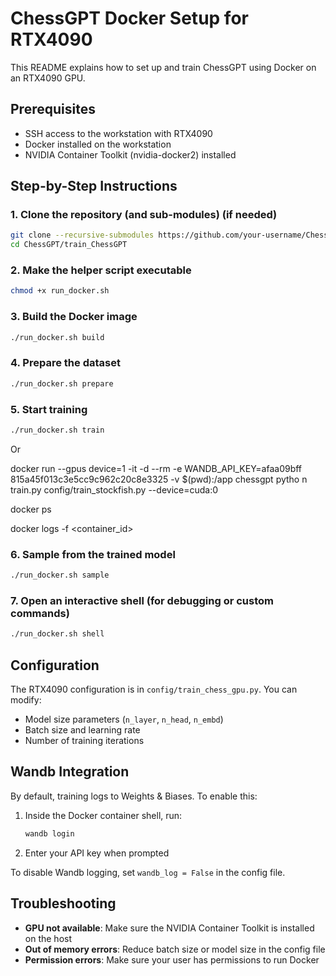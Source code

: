 # ChessGPT Docker Setup for RTX4090

This README explains how to set up and train ChessGPT using Docker on an RTX4090 GPU.

## Prerequisites

- SSH access to the workstation with RTX4090
- Docker installed on the workstation
- NVIDIA Container Toolkit (nvidia-docker2) installed

## Step-by-Step Instructions

### 1. Clone the repository (and sub-modules) (if needed)

```bash
git clone --recursive-submodules https://github.com/your-username/ChessGPT.git
cd ChessGPT/train_ChessGPT
```

### 2. Make the helper script executable

```bash
chmod +x run_docker.sh
```

### 3. Build the Docker image

```bash
./run_docker.sh build
```

### 4. Prepare the dataset

```bash
./run_docker.sh prepare
```

### 5. Start training

```bash
./run_docker.sh train
```

Or

docker run --gpus device=1 -it -d --rm -e WANDB_API_KEY=afaa09bff
815a45f013c3e5cc9c962c20c8e3325 -v $(pwd):/app chessgpt pytho
n train.py config/train_stockfish.py --device=cuda:0

docker ps

docker logs -f <container_id>

### 6. Sample from the trained model

```bash
./run_docker.sh sample
```

### 7. Open an interactive shell (for debugging or custom commands)

```bash
./run_docker.sh shell
```

## Configuration

The RTX4090 configuration is in `config/train_chess_gpu.py`. You can modify:

- Model size parameters (`n_layer`, `n_head`, `n_embd`)
- Batch size and learning rate
- Number of training iterations

## Wandb Integration

By default, training logs to Weights & Biases. To enable this:

1. Inside the Docker container shell, run:
   ```bash
   wandb login
   ```
2. Enter your API key when prompted

To disable Wandb logging, set `wandb_log = False` in the config file.

## Troubleshooting

- **GPU not available**: Make sure the NVIDIA Container Toolkit is installed on the host
- **Out of memory errors**: Reduce batch size or model size in the config file
- **Permission errors**: Make sure your user has permissions to run Docker 